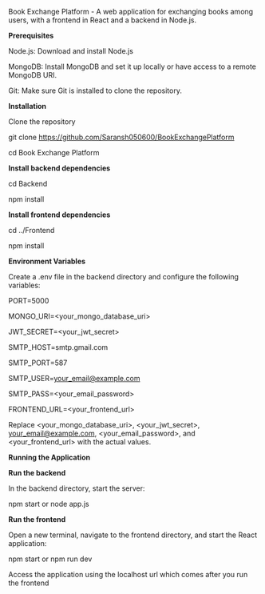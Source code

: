 Book Exchange Platform - 
A web application for exchanging books among users, with a frontend in React and a backend in Node.js.


**Prerequisites**

Node.js: Download and install Node.js

MongoDB: Install MongoDB and set it up locally or have access to a remote MongoDB URI.

Git: Make sure Git is installed to clone the repository.


**Installation**

Clone the repository

git clone https://github.com/Saransh050600/BookExchangePlatform

cd Book Exchange Platform


**Install backend dependencies**

cd Backend

npm install


**Install frontend dependencies**

cd ../Frontend

npm install


**Environment Variables**

Create a .env file in the backend directory and configure the following variables:

PORT=5000

MONGO_URI=<your_mongo_database_uri>

JWT_SECRET=<your_jwt_secret>

SMTP_HOST=smtp.gmail.com

SMTP_PORT=587

SMTP_USER=<your_email@example.com>

SMTP_PASS=<your_email_password>

FRONTEND_URL=<your_frontend_url>

Replace <your_mongo_database_uri>, <your_jwt_secret>, <your_email@example.com>, <your_email_password>, and <your_frontend_url> with the actual values.

**Running the Application**

**Run the backend**

In the backend directory, start the server:

npm start or node app.js


**Run the frontend**

Open a new terminal, navigate to the frontend directory, and start the React application:

npm start or npm run dev

Access the application using the localhost url which comes after you run the frontend
